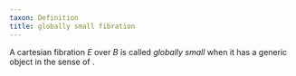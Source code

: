 ```yaml
---
taxon: Definition
title: globally small fibration
---
```


A cartesian fibration $E$ over $B$ is called *globally small* when it has a generic object in the sense of [](frct-001E).
